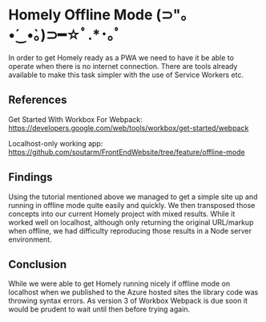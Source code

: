 # Homely Offline Mode  (⊃"｡•́‿•̀｡)⊃━☆ﾟ.*･｡ﾟ

In order to get Homely ready as a PWA we need to have it be able to operate when there is no internet connection. There are tools already available to make this task simpler with the use of Service Workers etc.

## References

Get Started With Workbox For Webpack: https://developers.google.com/web/tools/workbox/get-started/webpack

Localhost-only working app: https://github.com/soutarm/FrontEndWebsite/tree/feature/offline-mode

## Findings

Using the tutorial mentioned above we managed to get a simple site up and running in offline mode quite easily and quickly. We then transposed those concepts into our current Homely project with mixed results. While it worked well on localhost, although only returning the original URL/markup when offline, we had difficulty reproducing those results in a Node server environment.

## Conclusion

While we were able to get Homely running nicely if offline mode on localhost when we published to the Azure hosted sites the library code was throwing syntax errors. As version 3 of Workbox Webpack is due soon it would be prudent to wait until then before trying again.
